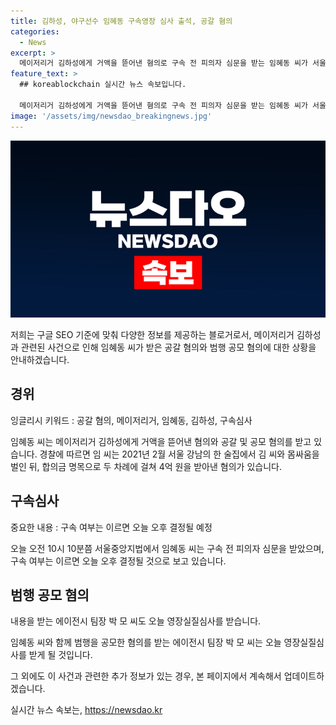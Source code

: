 ```yaml
---
title: 김하성, 야구선수 임혜동 구속영장 심사 출석, 공갈 혐의
categories:
  - News
excerpt: >
  메이저리거 김하성에게 거액을 뜯어낸 혐의로 구속 전 피의자 심문을 받는 임혜동 씨가 서울중앙지법에 출석했습니다. 경찰은 술자리 폭행을 빌미로 합의금 명목으로 4억 원을 받아낸 혐의를 제기했습니다. 또한, 에이전시 팀장 박 모 씨도 혐의 공모에 대한 영장실질심사를 받을 예정입니다.
feature_text: >
  ## koreablockchain 실시간 뉴스 속보입니다.

  메이저리거 김하성에게 거액을 뜯어낸 혐의로 구속 전 피의자 심문을 받는 임혜동 씨가 서울중앙지법에 출석했습니다. 경찰은 술자리 폭행을 빌미로 합의금 명목으로 4억 원을 받아낸 혐의를 제기했습니다. 또한, 에이전시 팀장 박 모 씨도 혐의 공모에 대한 영장실질심사를 받을 예정입니다.
image: '/assets/img/newsdao_breakingnews.jpg'
---
```


<p><img src="/assets/img/newsdao_breakingnews.jpg" alt="koreablockchain 속보" /></p>

<p>저희는 구글 SEO 기준에 맞춰 다양한 정보를 제공하는 블로거로서, 메이저리거 김하성과 관련된 사건으로 인해 임혜동 씨가 받은 공갈 혐의와 범행 공모 혐의에 대한 상황을 안내하겠습니다.</p>

<h2 data-ke-size="size26">경위</h2>

<p data-ke-size="size16">잉글리시 키워드 : 공갈 혐의, 메이저리거, 임혜동, 김하성, 구속심사</p>

<p>임혜동 씨는 메이저리거 김하성에게 거액을 뜯어낸 혐의와 공갈 및 공모 혐의를 받고 있습니다. 경찰에 따르면 임 씨는 2021년 2월 서울 강남의 한 술집에서 김 씨와 몸싸움을 벌인 뒤, 합의금 명목으로 두 차례에 걸쳐 4억 원을 받아낸 혐의가 있습니다. </p>

<h2 data-ke-size="size26">구속심사</h2>

<p data-ke-size="size16">중요한 내용 : 구속 여부는 이르면 오늘 오후 결정될 예정</p>

<p>오늘 오전 10시 10분쯤 서울중앙지법에서 임혜동 씨는 구속 전 피의자 심문을 받았으며, 구속 여부는 이르면 오늘 오후 결정될 것으로 보고 있습니다.</p>

<h2 data-ke-size="size26">범행 공모 혐의</h2>

<p data-ke-size="size16">내용</span></b>을 받는 에이전시 팀장 박 모 씨도 오늘 영장실질심사를 받습니다.</p>

<p>임혜동 씨와 함께 범행을 공모한 혐의를 받는 에이전시 팀장 박 모 씨는 오늘 영장실질심사를 받게 될 것입니다.</p>

<p>그 외에도 이 사건과 관련한 추가 정보가 있는 경우, 본 페이지에서 계속해서 업데이트하겠습니다.</p>
실시간 뉴스 속보는, <a href="https://newsdao.kr" rel="dofollow">https://newsdao.kr</a>


